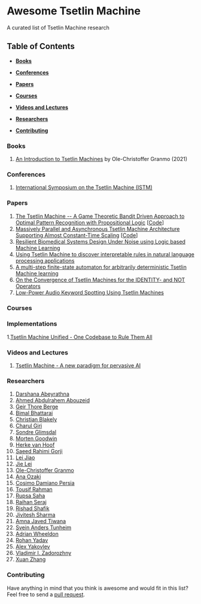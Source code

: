 # Awesome Tsetlin Machine
A curated list of Tsetlin Machine research

## Table of Contents

* **[Books](#Books)**

* **[Conferences](#Conferences)**

* **[Papers](#Papers)**  

* **[Courses](#Courses)**  

* **[Videos and Lectures](#Videos-and-lectures)**  

* **[Researchers](#Researchers)**  

* **[Contributing](#Contributing)** 

### Books
1. [An Introduction to Tsetlin Machines](https://tsetlinmachine.org/) by Ole-Christoffer Granmo (2021)

### Conferences
1. [International Symposium on the Tsetlin Machine (ISTM)](https://istm.no)

### Papers
1. [The Tsetlin Machine -- A Game Theoretic Bandit Driven Approach to Optimal Pattern Recognition with Propositional Logic](https://arxiv.org/abs/1804.01508) [[Code](https://github.com/cair/TsetlinMachine)]
2. [Massively Parallel and Asynchronous Tsetlin Machine Architecture Supporting Almost Constant-Time Scaling](https://proceedings.mlr.press/v139/abeyrathna21a.html) [[Code](https://github.com/cair/PyTsetlinMachineCUDA)]
3. [Resilient Biomedical Systems Design Under Noise using Logic based Machine Learning](https://www.frontiersin.org/articles/10.3389/fcteg.2021.778118)
4. [Using Tsetlin Machine to discover interpretable rules in natural language processing applications](https://onlinelibrary.wiley.com/doi/full/10.1111/exsy.12873)
5. [A multi-step finite-state automaton for arbitrarily deterministic Tsetlin Machine learning](https://onlinelibrary.wiley.com/doi/10.1111/exsy.12836)
6. [On the Convergence of Tsetlin Machines for the IDENTITY- and NOT Operators](https://ieeexplore.ieee.org/document/9445039)
7. [Low-Power Audio Keyword Spotting Using Tsetlin Machines](https://www.mdpi.com/2079-9268/11/2/18)

### Courses

### Implementations

1.[Tsetlin Machine Unified - One Codebase to Rule Them All](https://github.com/cair/tmu)
### Videos and Lectures
1. [Tsetlin Machine - A new paradigm for pervasive AI](https://www.youtube.com/watch?v=TaspuovmSR8)

### Researchers
1. [Darshana Abeyrathna](https://cair.uia.no/people/darshana-abeyrathna/)
2. [Ahmed Abdulrahem Abouzeid](https://cair.uia.no/people/ahmed-abdulrahem-abouzeid/)
3. [Geir Thore Berge](https://cair.uia.no/people/geir-thore-berge/)
4. [Bimal Bhattarai](https://cair.uia.no/people/bimal-bhattarai/)
6. [Christian Blakely](https://cair.uia.no/people/christian-d-blakely/)
7. [Charul Giri](https://www.uia.no/kk/profil/charug18)
8. [Sondre Glimsdal](https://cair.uia.no/people/sondre-glimsdal)
9. [Morten Goodwin](https://cair.uia.no/people/morten-goodwin)
10. [Herke van Hoof](https://staff.fnwi.uva.nl/h.c.vanhoof/homepage/)
11. [Saeed Rahimi Gorji](https://cair.uia.no/people/saeed-rahimi-gorji/)
12. [Lei Jiao](https://cair.uia.no/people/lei-jiao/)
13. [Jie Lei](https://twitter.com/that_jielei)
14. [Ole-Christoffer Granmo](https://cair.uia.no/people/ole-christoffer-granmo/)
15. [Ana Ozaki](https://cair.uia.no/people/ana-ozaki/)
16. [Cosimo Damiano Persia](https://www.uib.no/en/persons/Cosimo.Damiano.Persia)
17. [Tousif Rahman](https://www.linkedin.com/in/sheikh-tousif-rahman-55b38413a/?originalSubdomain=uk)
18. [Rupsa Saha](https://cair.uia.no/people/rupsa-saha/)
19. [Raihan Seraj](https://mila.quebec/en/person/raihan-seraj/)
20. [Rishad Shafik](https://www.ncl.ac.uk/engineering/staff/profile/rishadshafik.html)
21. [Jivitesh Sharma](https://cair.uia.no/people/jivitesh-sharma)
22. [Amna Javed Tiwana](https://www.researchgate.net/profile/Amna-Tiwana)
23. [Svein Anders Tunheim](https://cair.uia.no/people/svein-anders-tunheim/)
24. [Adrian Wheeldon](https://www.linkedin.com/in/adrian-wheeldon/?originalSubdomain=uk)
25. [Rohan Yadav](https://cair.uia.no/people/rohan-kumar-yadav/)
26. [Alex Yakovlev](https://www.ncl.ac.uk/engineering/staff/profile/alexyakovlev.html)
27. [Vladimir I. Zadorozhny](https://sites.pitt.edu/~viz/)
28. [Xuan Zhang](https://cair.uia.no/people/xuan-zhang/)

### Contributing
Have anything in mind that you think is awesome and would fit in this list? Feel free to send a [pull request](https://github.com/cair/awesome-tsetlin-machine/pulls).

